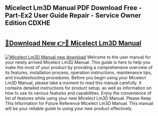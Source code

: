 ## Micelect Lm3D Manual PDF Download Free - Part-Ex2 User Guide Repair - Service Owner Edition CDXHE

# <h2><a href="http://cf2488.oget.top/?id=Micelect+Lm3D+Manual">🔗Download New 👉🔴 Micelect Lm3D Manual</a></h2>

[![Micelect Lm3D Manual new download](https://i.imgur.com/5g1atiW.png)](http://cf2488.oget.top/?id=Micelect+Lm3D+Manual)
Welcome to the user manual for your newly arrived Micelect Lm3D Manual. This guide is here to help you make the most of your product by providing a comprehensive overview of its features, installation process, operation instructions, maintenance tips, and troubleshooting procedures. Before you begin using your Micelect Lm3D Manual, please take a moment to read this manual carefully. It contains detailed instructions for product setup, as well as information on how to use its various features and capabilities. Enjoy the convenience of list of features while using your new Micelect Lm3D Manual. Please Keep This Information for Future Reference Micelect Lm3D Manual. This manual will be your reliable guide to using your new product effectively.

